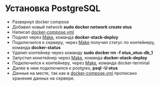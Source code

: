 # Установка PostgreSQL
- Развернул docker compose
- Добавил новый network **sudo docker network create otus**
- Написал  [docker-compose.yml](../docker-compose.yml)
- Поднял через [Make](../Makefile), команда **docker-stack-deploy**
- Подключился к серверу, через [Make](../Makefile) получил статус по контейнеру, команда **docker-status**
- Удалил контейнер через команду **sudo docker rm -f otus_otus-db_1**
- Запустил конетейнер через [Make](../Makefile), команда **docker-stack-deploy**
- Подключился к контейнеру, через [Make](../Makefile), команда docker-terminal
- Далее в нем подключился к postgres, **psql -U otus**
- Данные на месте, так как в [docker-compose.yml](../docker-compose.yml) прописано хранение данных на сервере.

